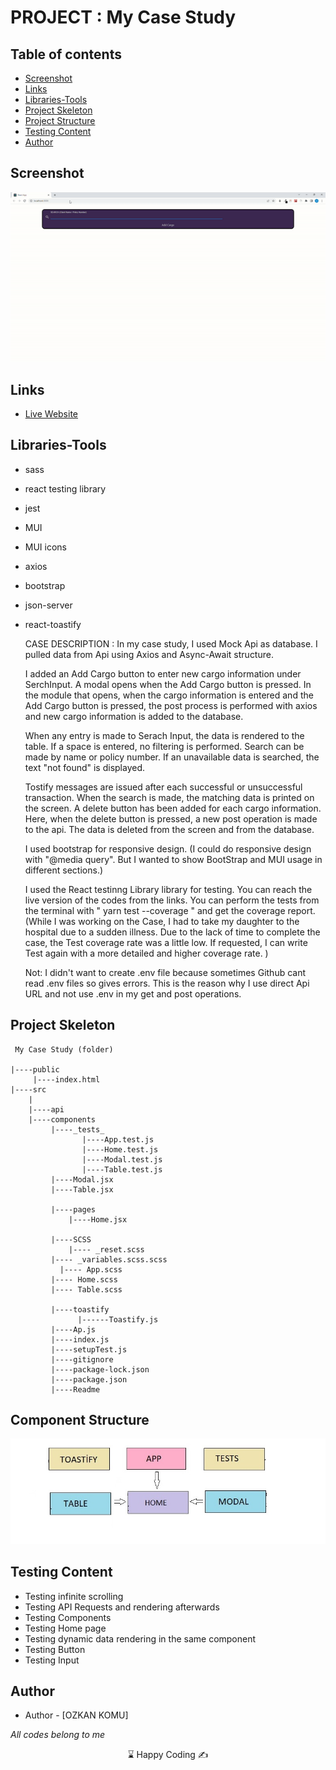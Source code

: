 
# PROJECT : My Case Study

## Table of contents

- [Screenshot](#screenshot)
- [Links](#links)
- [Libraries-Tools](#libraries-tools)
- [Project Skeleton ](#project-skeleton)
- [Project Structure](#project-structure)
- [Testing Content](#testing-content)
- [Author](#author)

## Screenshot

<p align="center">
<img  src="screen.gif" alt="screenshot">
</p>

## Links

- [Live Website](https://ozkankomu.github.io/ozkanKomu-Case-Study/)


## Libraries-Tools



- sass
- react testing library
- jest
- MUI
- MUI icons
- axios
- bootstrap
- json-server
- react-toastify


	CASE DESCRIPTION : In my case study, I used Mock Api as database. I pulled data from Api using Axios and Async-Await structure. 

	I added an Add Cargo button to enter new cargo information under SerchInput. A modal opens when the Add Cargo button is pressed. In the module that opens, when the cargo information is entered and the Add Cargo button is pressed, the post process is performed with axios and new cargo information is added to the database. 
	
	When any entry is made to Serach Input, the data is rendered to the table. If a space is entered, no filtering is performed. Search can be made by name or policy number. If an unavailable data is searched, the text "not found" is displayed. 
	
	Tostify messages are issued after each successful or unsuccessful transaction. When the search is made, the matching data is printed on the screen. A delete button has been added for each cargo information. Here, when the delete button is pressed, a new post operation is made to the api. The data is deleted from the screen and from the database. 
	
	I used bootstrap for responsive design. (I could do responsive design with "@media query". But I wanted to show BootStrap and MUI usage in different sections.)
	
		
	I used the React testinng Library library for testing. You can reach the live version of the codes from the links. You can perform the tests from the terminal with " yarn test --coverage " and get the coverage report. (While I was working on the Case, I had to take my daughter to the hospital due to a sudden illness. Due to the lack of time to complete the case, the Test coverage rate was a little low. If requested, I can write Test again with a more detailed and higher coverage rate. )
	
	Not: I didn't want to create .env file because sometimes Github cant read .env files so gives errors. This is the reason why I use direct    Api URL   and not use .env in my get and post operations.


## Project Skeleton

```
 My Case Study (folder)

|----public
     |----index.html
|----src
    |
    |----api
    |----components
         |----_tests_
                |----App.test.js
                |----Home.test.js
                |----Modal.test.js
                |----Table.test.js
         |----Modal.jsx
         |----Table.jsx
         
         |----pages
             |----Home.jsx

         |----SCSS
             |---- _reset.scss
		 |---- _variables.scss.scss
	       |---- App.scss
		 |---- Home.scss
		 |---- Table.scss

         |----toastify
               |------Toastify.js
         |----Ap.js
         |----index.js
         |----setupTest.js
         |----gitignore
         |----package-lock.json
         |----package.json
         |----Readme
```

## Component Structure

<p align="center">
<img  src="./table.jpg" alt="screenshot">
</p>

## Testing Content

- Testing infinite scrolling
- Testing API Requests and rendering afterwards
- Testing Components
- Testing Home page
- Testing dynamic data rendering in the same component
- Testing Button
- Testing Input



## Author

- Author - [OZKAN KOMU]
<p><i>All codes belong to me</i></p>
<center> &#8987; Happy Coding  &#9997; </center>
